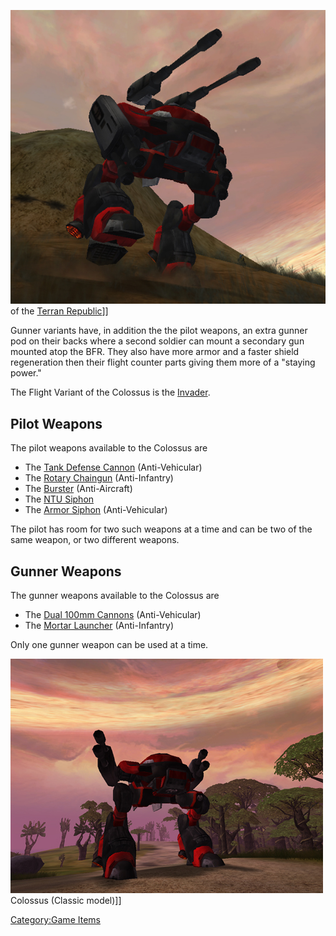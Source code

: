 ![](images/Colussus.jpg "fig:Colussus.jpg") of the [Terran
Republic](Terran_Republic.md "wikilink")\]\]

Gunner variants have, in addition the the pilot weapons, an extra gunner
pod on their backs where a second soldier can mount a secondary gun
mounted atop the BFR. They also have more armor and a faster shield
regeneration then their flight counter parts giving them more of a
"staying power."

The Flight Variant of the Colossus is the [Invader](Invader.md "wikilink").

## **Pilot Weapons**

The pilot weapons available to the Colossus are

- The [Tank Defense Cannon](Tank_Defense_Cannon.md "wikilink")
  (Anti-Vehicular)
- The [Rotary Chaingun](Rotary_Chaingun.md "wikilink") (Anti-Infantry)
- The [Burster](<Burster_(BFR)> "wikilink") (Anti-Aircraft)
- The [NTU Siphon](NTU_Siphon.md "wikilink")
- The [Armor Siphon](Armor_Siphon.md "wikilink") (Anti-Vehicular)

The pilot has room for two such weapons at a time and can be two of the
same weapon, or two different weapons.

## **Gunner Weapons**

The gunner weapons available to the Colossus are

- The [Dual 100mm Cannons](Dual_100mm_Cannons.md "wikilink")
  (Anti-Vehicular)
- The [Mortar Launcher](Mortar_Launcher.md "wikilink") (Anti-Infantry)

Only one gunner weapon can be used at a time.

![](images/PSScreenShot0315.jpg "fig:PSScreenShot0315.jpg") Colossus (Classic
model)\]\]

[Category:Game Items](Category:Game_Items.md "wikilink")
